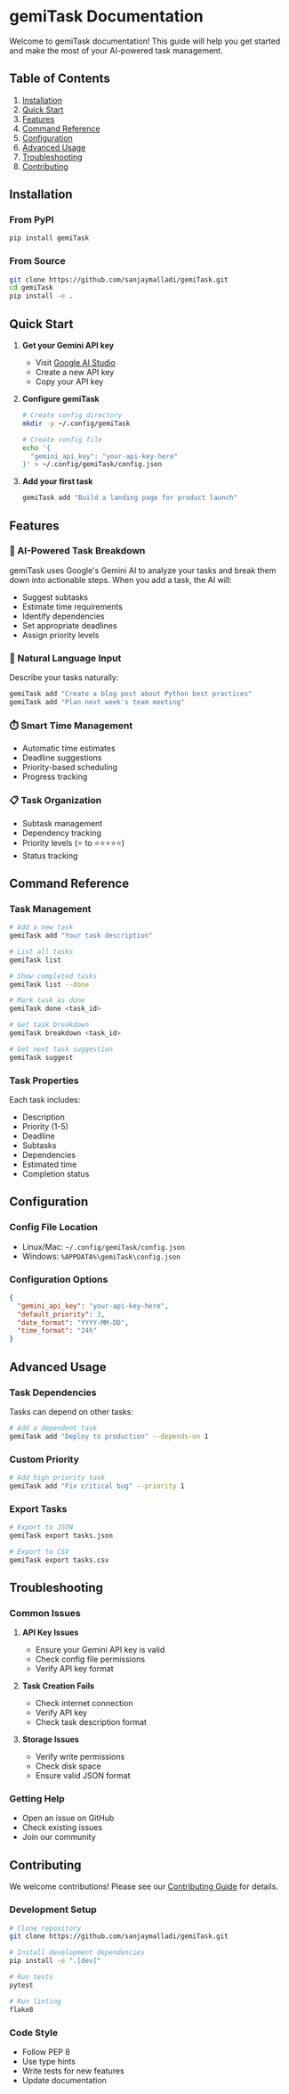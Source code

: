 # gemiTask Documentation

Welcome to gemiTask documentation! This guide will help you get started and make the most of your AI-powered task management.

## Table of Contents

1. [Installation](#installation)
2. [Quick Start](#quick-start)
3. [Features](#features)
4. [Command Reference](#command-reference)
5. [Configuration](#configuration)
6. [Advanced Usage](#advanced-usage)
7. [Troubleshooting](#troubleshooting)
8. [Contributing](#contributing)

## Installation

### From PyPI
```bash
pip install gemiTask
```

### From Source
```bash
git clone https://github.com/sanjaymalladi/gemiTask.git
cd gemiTask
pip install -e .
```

## Quick Start

1. **Get your Gemini API key**
   - Visit [Google AI Studio](https://makersuite.google.com/app/apikey)
   - Create a new API key
   - Copy your API key

2. **Configure gemiTask**
   ```bash
   # Create config directory
   mkdir -p ~/.config/gemiTask
   
   # Create config file
   echo '{
     "gemini_api_key": "your-api-key-here"
   }' > ~/.config/gemiTask/config.json
   ```

3. **Add your first task**
   ```bash
   gemiTask add "Build a landing page for product launch"
   ```

## Features

### 🤖 AI-Powered Task Breakdown
gemiTask uses Google's Gemini AI to analyze your tasks and break them down into actionable steps. When you add a task, the AI will:
- Suggest subtasks
- Estimate time requirements
- Identify dependencies
- Set appropriate deadlines
- Assign priority levels

### 📝 Natural Language Input
Describe your tasks naturally:
```bash
gemiTask add "Create a blog post about Python best practices"
gemiTask add "Plan next week's team meeting"
```

### ⏱️ Smart Time Management
- Automatic time estimates
- Deadline suggestions
- Priority-based scheduling
- Progress tracking

### 📋 Task Organization
- Subtask management
- Dependency tracking
- Priority levels (⭐ to ⭐⭐⭐⭐⭐)
- Status tracking

## Command Reference

### Task Management
```bash
# Add a new task
gemiTask add "Your task description"

# List all tasks
gemiTask list

# Show completed tasks
gemiTask list --done

# Mark task as done
gemiTask done <task_id>

# Get task breakdown
gemiTask breakdown <task_id>

# Get next task suggestion
gemiTask suggest
```

### Task Properties
Each task includes:
- Description
- Priority (1-5)
- Deadline
- Subtasks
- Dependencies
- Estimated time
- Completion status

## Configuration

### Config File Location
- Linux/Mac: `~/.config/gemiTask/config.json`
- Windows: `%APPDATA%\gemiTask\config.json`

### Configuration Options
```json
{
  "gemini_api_key": "your-api-key-here",
  "default_priority": 3,
  "date_format": "YYYY-MM-DD",
  "time_format": "24h"
}
```

## Advanced Usage

### Task Dependencies
Tasks can depend on other tasks:
```bash
# Add a dependent task
gemiTask add "Deploy to production" --depends-on 1
```

### Custom Priority
```bash
# Add high priority task
gemiTask add "Fix critical bug" --priority 1
```

### Export Tasks
```bash
# Export to JSON
gemiTask export tasks.json

# Export to CSV
gemiTask export tasks.csv
```

## Troubleshooting

### Common Issues

1. **API Key Issues**
   - Ensure your Gemini API key is valid
   - Check config file permissions
   - Verify API key format

2. **Task Creation Fails**
   - Check internet connection
   - Verify API key
   - Check task description format

3. **Storage Issues**
   - Verify write permissions
   - Check disk space
   - Ensure valid JSON format

### Getting Help
- Open an issue on GitHub
- Check existing issues
- Join our community

## Contributing

We welcome contributions! Please see our [Contributing Guide](CONTRIBUTING.md) for details.

### Development Setup
```bash
# Clone repository
git clone https://github.com/sanjaymalladi/gemiTask.git

# Install development dependencies
pip install -e ".[dev]"

# Run tests
pytest

# Run linting
flake8
```

### Code Style
- Follow PEP 8
- Use type hints
- Write tests for new features
- Update documentation 